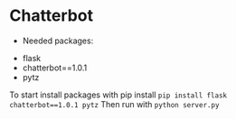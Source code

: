 # Chatterbot

- Needed packages:

* flask
* chatterbot==1.0.1
* pytz

To start install packages with pip install
`pip install flask chatterbot==1.0.1 pytz`
Then run with
`python server.py`
